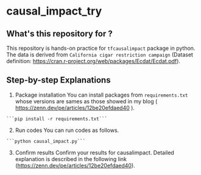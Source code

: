 # causal_impact_try

## What's this repository for ?

  This repository is hands-on practice for `tfcausalimpact` package in python. The data is derived from `California cigar restriction campaign` (Dataset definition: https://cran.r-project.org/web/packages/Ecdat/Ecdat.pdf).

## Step-by-step Explanations

  1. Package installation
    You can install packages from `requirements.txt` whose versions are sames as those showed in my blog ( https://zenn.dev/pe/articles/12be20efdaed40 ).

    ```pip install -r requirements.txt```

  2. Run codes
    You can run codes as follows.

    ```python causal_impact.py```

  3. Confirm results
    Confirm your results for causalimpact. Detailed explanation is described in the following link (https://zenn.dev/pe/articles/12be20efdaed40).
